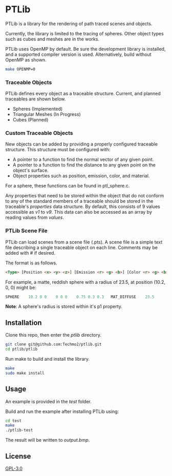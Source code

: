 # PTLib

PTLib is a library for the rendering of path traced scenes and objects. 

Currently, the library is limited to the tracing of spheres. Other object types such as cubes and meshes are in the works.

PTLib uses OpenMP by default. Be sure the development library is installed, and a supported compiler version is used. Alternatively, build without OpenMP as shown.
```bash
make OPENMP=0
```

### Traceable Objects
PTLib defines every object as a traceable structure. Current, and planned traceables are shown below.
* Spheres (Implemented)
* Triangular Meshes (In Progress)
* Cubes (Planned)

### Custom Traceable Objects
New objects can be added by providing a properly configured traceable structure. This structure must be configured with:
* A pointer to a function to find the normal vector of any given point.
* A pointer to a function to find the distance to any given point on the object's surface.
* Object properties such as position, emission, color, and material. 

For a sphere, these functions can be found in ptl_sphere.c.

Any properties that need to be stored within the object that do not conform to any of the standard members of a traceable should be stored in the traceable's *properties* data structure. By default, this consists of 9 values accessible as *v1* to *v9*. This data can also be accessed as an array by reading values from *values*.

### PTLib Scene File
PTLib can load scenes from a scene file (.pts). A scene file is a simple text file describing a single traceable object on each line. Comments may be added with # if desired.

The format is as follows.

```html
<Type> [Position <x> <y> <z>] [Emission <r> <g> <b>] [Color <r> <g> <b>] <Material> [Properties (optional) <p1>...<p9>]
```

For example, a matte, reddish sphere with a radius of 23.5, at position (10.2, 0, 0) might be:
```c
SPHERE    10.2 0 0    0 0 0    0.75 0.3 0.3   MAT_DIFFUSE    23.5    
```
**Note**: A sphere's radius is stored within it's p1 property.


## Installation

Clone this repo, then enter the *ptlib* directory.
```bash
git clone git@github.com:Techmo2/ptlib.git
cd ptlib/ptlib
```
Run make to build and install the library.

```bash
make
sudo make install
```

## Usage
An example is provided in the *test* folder. 

Build and run the example after installing PTLib using:
```bash
cd test
make
./ptlib-test
```

The result will be written to *output.bmp*.

## License
[GPL-3.0](https://www.gnu.org/licenses/gpl-3.0.txt)
